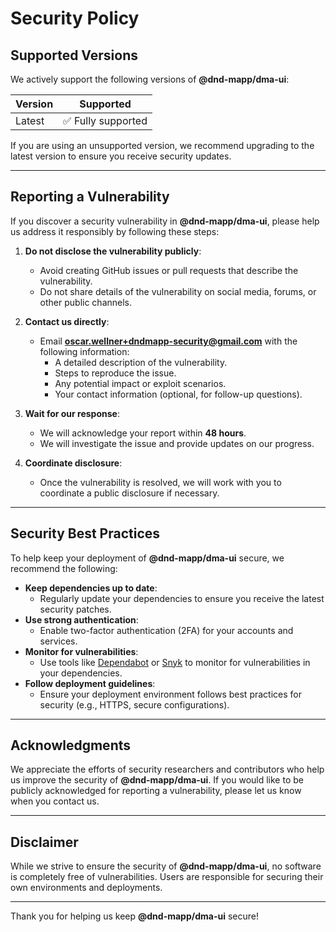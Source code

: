 # Security Policy

## Supported Versions

We actively support the following versions of **@dnd-mapp/dma-ui**:

| Version | Supported         |
|---------|-------------------|
| Latest  | ✅ Fully supported |

If you are using an unsupported version, we recommend upgrading to the latest version to ensure you receive security updates.

---

## Reporting a Vulnerability

If you discover a security vulnerability in **@dnd-mapp/dma-ui**, please help us address it responsibly by following these steps:

1. **Do not disclose the vulnerability publicly**:
    - Avoid creating GitHub issues or pull requests that describe the vulnerability.
    - Do not share details of the vulnerability on social media, forums, or other public channels.

2. **Contact us directly**:
    - Email **oscar.wellner+dndmapp-security@gmail.com** with the following information:
        - A detailed description of the vulnerability.
        - Steps to reproduce the issue.
        - Any potential impact or exploit scenarios.
        - Your contact information (optional, for follow-up questions).

3. **Wait for our response**:
    - We will acknowledge your report within **48 hours**.
    - We will investigate the issue and provide updates on our progress.

4. **Coordinate disclosure**:
    - Once the vulnerability is resolved, we will work with you to coordinate a public disclosure if necessary.

---

## Security Best Practices

To help keep your deployment of **@dnd-mapp/dma-ui** secure, we recommend the following:

- **Keep dependencies up to date**:
    - Regularly update your dependencies to ensure you receive the latest security patches.
- **Use strong authentication**:
    - Enable two-factor authentication (2FA) for your accounts and services.
- **Monitor for vulnerabilities**:
    - Use tools like [Dependabot](https://github.com/dependabot) or [Snyk](https://snyk.io/) to monitor for vulnerabilities in your dependencies.
- **Follow deployment guidelines**:
    - Ensure your deployment environment follows best practices for security (e.g., HTTPS, secure configurations).

---

## Acknowledgments

We appreciate the efforts of security researchers and contributors who help us improve the security of **@dnd-mapp/dma-ui**. If you would like to be publicly acknowledged for reporting a vulnerability, please let us know when you contact us.

---

## Disclaimer

While we strive to ensure the security of **@dnd-mapp/dma-ui**, no software is completely free of vulnerabilities. Users are responsible for securing their own environments and deployments.

---

Thank you for helping us keep **@dnd-mapp/dma-ui** secure!
